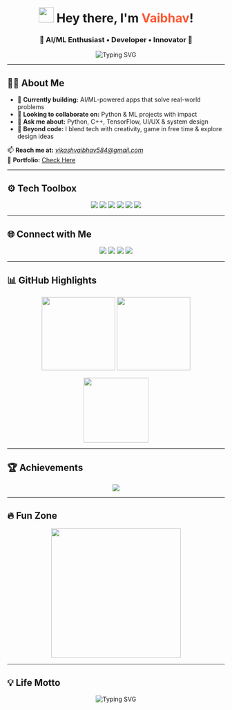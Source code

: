 <h1 align="center">
  <img src="https://media.giphy.com/media/hvRJCLFzcasrR4ia7z/giphy.gif" width="35">
  Hey there, I'm <span style="color:#FF5733;">Vaibhav</span>!
</h1>

<h3 align="center">🌟 AI/ML Enthusiast • Developer • Innovator 🌟</h3>

<p align="center">
  <img src="https://readme-typing-svg.herokuapp.com?font=Fira+Code&color=4CAF50&size=25&center=true&vCenter=true&lines=Welcome+to+my+GitHub!;AI%2FML+with+Vision;Code+with+Purpose+✨" alt="Typing SVG" />
</p>

---

## 👨‍💻 About Me
- 🔭 **Currently building:** AI/ML-powered apps that solve real-world problems  
- 🤝 **Looking to collaborate on:** Python & ML projects with impact  
- 💬 **Ask me about:** Python, C++, TensorFlow, UI/UX & system design  
- 🎨 **Beyond code:** I blend tech with creativity, game in free time & explore design ideas  

📫 **Reach me at:** *vikashvaibhav584@gmail.com*  
📄 **Portfolio:** [Check Here](https://vaibhavvikash.me)  

---

## ⚙️ Tech Toolbox
<p align="center">
  <img src="https://img.shields.io/badge/Python-14354C?style=for-the-badge&logo=python&logoColor=white"/>
  <img src="https://img.shields.io/badge/C++-00599C?style=for-the-badge&logo=c%2B%2B&logoColor=white"/>
  <img src="https://img.shields.io/badge/TensorFlow-FF6F00?style=for-the-badge&logo=tensorflow&logoColor=white"/>
  <img src="https://img.shields.io/badge/Java-ED8B00?style=for-the-badge&logo=java&logoColor=white"/>
  <img src="https://img.shields.io/badge/React-61DAFB?style=for-the-badge&logo=react&logoColor=black"/>
  <img src="https://img.shields.io/badge/Linux-FCC624?style=for-the-badge&logo=linux&logoColor=black"/>
</p>

---

## 🌐 Connect with Me
<p align="center">
  <a href="https://twitter.com/vaibhav586" target="_blank"><img src="https://img.shields.io/badge/Twitter-1DA1F2?style=for-the-badge&logo=twitter&logoColor=white"/></a>
  <a href="https://www.linkedin.com/in/vaibhav-rajiv-kumar-53177a333/" target="_blank"><img src="https://img.shields.io/badge/LinkedIn-0A66C2?style=for-the-badge&logo=linkedin&logoColor=white"/></a>
  <a href="https://instagram.com/___.0410" target="_blank"><img src="https://img.shields.io/badge/Instagram-E4405F?style=for-the-badge&logo=instagram&logoColor=white"/></a>
  <a href="https://www.hackerrank.com/vr4453" target="_blank"><img src="https://img.shields.io/badge/HackerRank-2EC866?style=for-the-badge&logo=hackerrank&logoColor=white"/></a>
</p>

---

## 📊 GitHub Highlights
<p align="center">
  <img src="https://github-readme-stats.vercel.app/api?username=vaibhav586&show_icons=true&theme=gruvbox&hide_border=true" height="170" />
  <img src="https://streak-stats.vercel.app/?user=vaibhav586&theme=gruvbox&hide_border=true" height="170" />
</p>

<p align="center">
  <img src="https://github-readme-stats.vercel.app/api/top-langs/?username=vaibhav586&layout=compact&theme=gruvbox&hide_border=true" height="150" />
</p>

---

## 🏆 Achievements
<p align="center">
  <img src="https://github-profile-trophy.vercel.app/?username=vaibhav586&theme=gruvbox&no-frame=true&row=1&column=6" />
</p>

---

## 🔥 Fun Zone
<p align="center">
  <img src="https://media.giphy.com/media/xT9IgzoKnwFNmISR8I/giphy.gif" width="300"/>
</p>

---

## 💡 Life Motto
<p align="center">
  <img src="https://readme-typing-svg.herokuapp.com?font=Fira+Code&color=F72585&size=22&center=true&vCenter=true&lines=Innovate+with+Purpose!;Keep+Learning+%26+Growing;Dream+Big%2C+Build+Bigger!" alt="Typing SVG" />
</p>
